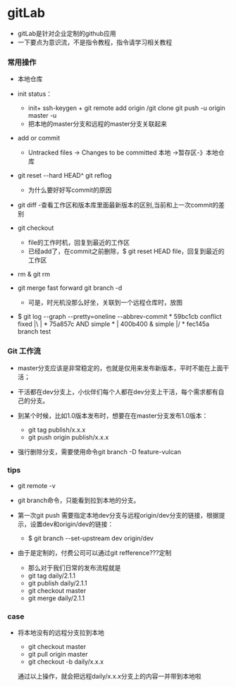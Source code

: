 # gitLab
- gitLab是针对企业定制的github应用 
- 一下要点为意识流，不是指令教程，指令请学习相关教程
### 常用操作
- 本地仓库 
- init status：
	- init+ ssh-keygen + git remote add origin /git clone git push -u origin master -u
	- 把本地的master分支和远程的master分支关联起来 
- add or commit 
	- Untracked files -> Changes to be committed 本地 ->暂存区-》本地仓库 
- git reset --hard HEAD^ git reflog
 	- 为什么要好好写commit的原因 
- git diff 
 	-查看工作区和版本库里面最新版本的区别,当前和上一次commit的差别
- git checkout 
	- file的工作时机，回复到最近的工作区 
	- 已经add了，在commit之前删除，$ git reset HEAD file，回复到最近的工作区 

- rm & git rm 

- git merge fast forward git branch -d 
	- 可是，时光机没那么好坐，关联到一个远程仓库时，放图 
- $ git log --graph --pretty=oneline --abbrev-commit * 59bc1cb conflict fixed |\ | * 75a857c AND simple * | 400b400 & simple |/ * fec145a branch test
### Git 工作流
- master分支应该是非常稳定的，也就是仅用来发布新版本，平时不能在上面干活；

- 干活都在dev分支上，小伙伴们每个人都在dev分支上干活，每个需求都有自己的分支。
- 到某个时候，比如1.0版本发布时，想要在在master分支发布1.0版本：
	- git tag publish/x.x.x
	- git push origin publish/x.x.x

- 强行删除分支，需要使用命令git branch -D feature-vulcan

### tips
- git remote -v 
- git branch命令，只能看到拉到本地的分支。
- 第一次git push 需要指定本地dev分支与远程origin/dev分支的链接，根据提示，设置dev和origin/dev的链接：
	- $ git branch --set-upstream dev origin/dev



- 由于是定制的，付费公司可以通过git refference???定制 
	- 那么对于我们日常的发布流程就是 
	- git tag daily/2.1.1 
	- git publish daily/2.1.1 
	- git checkout master 
	- git merge daily/2.1.1

### case
- 将本地没有的远程分支拉到本地
	- git checkout master
	- git pull origin master
	- git checkout -b daily/x.x.x
	
	通过以上操作，就会把远程daily/x.x.x分支上的内容一并带到本地啦

